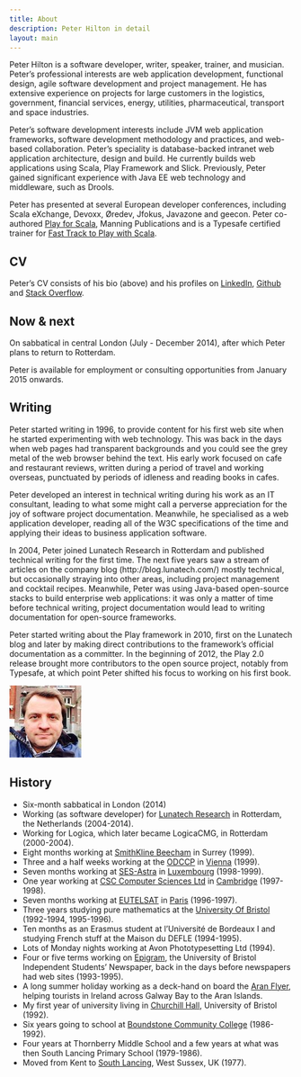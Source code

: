 ```yaml
---
title: About
description: Peter Hilton in detail
layout: main
---
```


<div class="row">
<div class="col-md-8">

<p>Peter Hilton is a software developer, writer, speaker, trainer, and musician. Peter’s professional interests are web application development, functional design, agile software development and project management. He has extensive experience on projects for large customers in the logistics, government, financial services, energy, utilities, pharmaceutical, transport and space industries.</p>

<p>Peter’s software development interests include JVM web application frameworks, software development methodology and practices, and web-based collaboration. Peter’s speciality is database-backed intranet web application architecture, design and build. He currently builds web applications using Scala, Play Framework and Slick. Previously, Peter gained significant experience with Java EE web technology and middleware, such as Drools.</p>

<p>Peter has presented at several European developer conferences, including Scala eXchange, Devoxx, Øredev, Jfokus, Javazone and geecon. Peter co-authored <a href="http://bit.ly/playscala2p">Play for Scala</a>, Manning Publications and is a Typesafe certified trainer for <a href="http://typesafe.com/how/training/fasttracktoplaywithscala">Fast Track to Play with Scala</a>.</p>


<h2>CV</h2>

<p>Peter’s CV consists of his bio (above) and his profiles on 
<a href="http://www.linkedin.com/in/peterhilton">LinkedIn</a>,
<a href="https://github.com/hilton">Github</a> and
<a href="http://stackoverflow.com/users/2670/peter-hilton">Stack Overflow</a>.</p>


<h2>Now &amp; next</h2>

<p>On sabbatical in central London (July - December 2014), after which Peter plans to return to Rotterdam.</p>

<p>Peter is available for employment or consulting opportunities from January 2015 onwards.</p>


<h2>Writing</h2>

<p>Peter started writing in 1996, to provide content for his first web site when he started experimenting with web technology. This was back in the days when web pages had transparent backgrounds and you could see the grey metal of the web browser behind the text. His early work focused on cafe and restaurant reviews, written during a period of travel and working overseas, punctuated by periods of idleness and reading books in cafes.</p>

<p>Peter developed an interest in technical writing during his work as an IT consultant, leading to what some might call a perverse appreciation for the joy of software project documentation. Meanwhile, he specialised as a web application developer, reading all of the W3C specifications of the time and applying their ideas to business application software.</p>

<p>In 2004, Peter joined Lunatech Research in Rotterdam and published technical writing for the first time. The next five years saw a stream of articles on the company blog (http://blog.lunatech.com/) mostly technical, but occasionally straying into other areas, including project management and cocktail recipes. Meanwhile, Peter was using Java-based open-source stacks to build enterprise web applications: it was only a matter of time before technical writing, project documentation would lead to writing documentation for open-source frameworks.</p>

<p>Peter started writing about the Play framework in 2010, first on the Lunatech blog and later by making direct contributions to the framework’s official documentation as a committer. In the beginning of 2012, the Play 2.0 release brought more contributors to the open source project, notably from Typesafe, at which point Peter shifted his focus to working on his first book.</p>

</div>
<div class="col-md-4">

<a title="hi-res version" href="picture/face/hilton-peter.jpg"><img class="thumbnail" src="picture/face/hilton-peter-128.jpg"></a>

<h2>History</h2>

<ul>
<li>Six-month sabbatical in London (2014)</li>
<li>Working (as software developer) for <a href="http://www.lunatech.com">Lunatech Research</a> in Rotterdam, the Netherlands (2004-2014).</li>
<li>Working for Logica, which later became LogicaCMG, in Rotterdam (2000-2004).</li>
<li>Eight months working at <a href="http://www.sb.com/">SmithKline Beecham</a> in Surrey (1999).</li>
<li>Three and a half weeks working at the <a href="http://www.odccp.org/" title="UN Office for Drug Control &amp; Crime Prevention ">ODCCP</a> in <a href="out_in_vienna.html" title="Out In Vienna">Vienna</a> (1999).</li>
<li>Seven months working at <a href="http://www.astra.de/" title="Societe Europeen des Satellites - Astra">SES-Astra</a> in <a href="international_assignment.html" title="Diary Of An International Assignment">Luxembourg</a> (1998-1999).</li> 
<li>One year working at <a href="http://www.csc.co.uk/">CSC Computer Sciences Ltd</a> in <a href="cambridge_cafes.html" title="1998 Cambridge Coffee And Cake Guide">Cambridge</a> (1997-1998).</li> 
<li>Seven months working at <a href="http://www.eutelsat.org/" title="European Telecommunications Satellite Organisation">EUTELSAT</a> in <a href="pppp.html" title="Peter’s Peachy Paris Page">Paris</a> (1996-1997).</li>
<li>Three years studying pure mathematics at the <a href="http://www.bris.ac.uk/">University Of Bristol</a> (1992-1994, 1995-1996).</li>
<li> Ten months as an Erasmus student at l’Universit&eacute; de Bordeaux I	and studying French stuff at the Maison du DEFLE (1994-1995).</li>
<li>Lots of Monday nights working at Avon Phototypesetting Ltd (1994).</li>
<li>Four or five terms working on <a href="http://www.epigram.org.uk/">Epigram</a>, the University of Bristol Independent Students’ Newspaper, back in the days before newspapers had web sites (1993-1995).</li>
<li>A long summer holiday working as a deck-hand on board the <a href="http://www.iol.ie/~island/boats.htm">Aran Flyer</a>, helping tourists in Ireland across Galway Bay to the Aran Islands.</li>
<li>My first year of university living in <a href="http://www.bristol.ac.uk/churchill-hall/">Churchill Hall</a>, University of Bristol (1992).</li>
<li>Six years going to school at <a href="http://en.wikipedia.org/wiki/Boundstone_Community_College">Boundstone Community College</a> (1986-1992).</li>
<li>Four years at Thornberry Middle School and a few years at what was then South Lancing Primary School (1979-1986).</li>
<li>Moved from Kent to <a href="http://maps.google.com/?q=south+lancing,uk&amp;z=8">South Lancing</a>, West Sussex, UK (1977).</li>
</ul>

</div>
</div>
